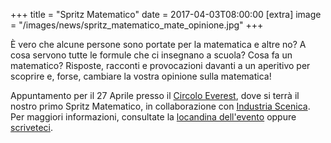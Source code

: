 +++
title = "Spritz Matematico"
date = 2017-04-03T08:00:00
[extra]
image = "/images/news/spritz_matematico_mate_opinione.jpg"
+++

È vero che alcune persone sono portate per la matematica e altre no? A cosa servono tutte le formule che ci insegnano a scuola? Cosa fa un matematico? Risposte, racconti e provocazioni davanti a un aperitivo per scoprire e, forse, cambiare la vostra opinione sulla matematica!

Appuntamento per il 27 Aprile presso il [Circolo Everest](https://circoloeverest.com), dove si terrà il nostro primo Spritz Matematico, in collaborazione con [Industria Scenica](https://www.industriascenica.com). Per maggiori informazioni, consultate la [locandina dell'evento](/volantini/spritz_matematico_opinione.pdf) oppure [scriveteci](mailto:pigreco@luogoideale.org).
